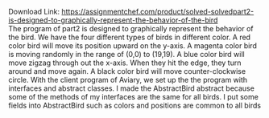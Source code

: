 Download Link: https://assignmentchef.com/product/solved-solvedpart2-is-designed-to-graphically-represent-the-behavior-of-the-bird
<br>
The program of part2 is designed to graphically represent the behavior of the bird. We have the four different types of birds in different color. A red color bird will move its position upward on the y-axis. A magenta color bird is moving randomly in the range of (0,0) to (19,19). A blue color bird will move zigzag through out the x-axis. When they hit the edge, they turn around and move again. A black color bird will move counter-clockwise circle. With the client program of Aviary, we set up the the program with interfaces and abstract classes. I made the AbstractBird abstract because some of the methods of my interfaces are the same for all birds. I put some fields into AbstractBird such as colors and positions are common to all birds